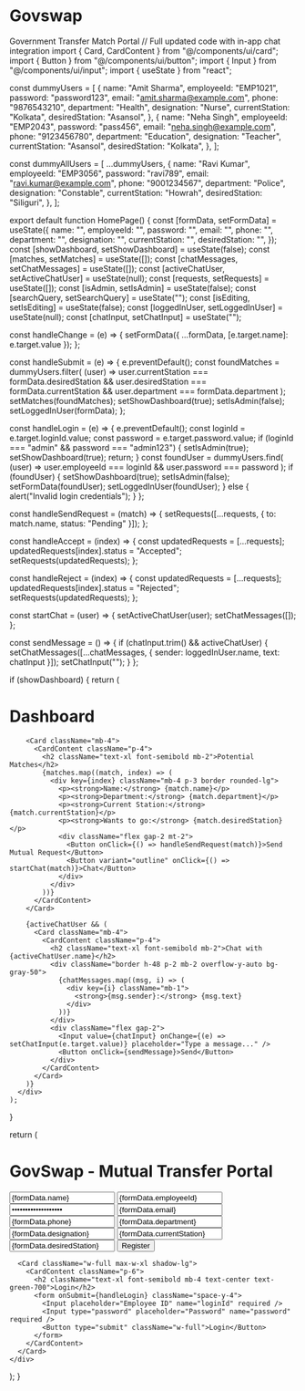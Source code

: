 # Govswap
Government Transfer Match Portal
// Full updated code with in-app chat integration
import { Card, CardContent } from "@/components/ui/card";
import { Button } from "@/components/ui/button";
import { Input } from "@/components/ui/input";
import { useState } from "react";

const dummyUsers = [
  {
    name: "Amit Sharma",
    employeeId: "EMP1021",
    password: "password123",
    email: "amit.sharma@example.com",
    phone: "9876543210",
    department: "Health",
    designation: "Nurse",
    currentStation: "Kolkata",
    desiredStation: "Asansol",
  },
  {
    name: "Neha Singh",
    employeeId: "EMP2043",
    password: "pass456",
    email: "neha.singh@example.com",
    phone: "9123456780",
    department: "Education",
    designation: "Teacher",
    currentStation: "Asansol",
    desiredStation: "Kolkata",
  },
];

const dummyAllUsers = [
  ...dummyUsers,
  {
    name: "Ravi Kumar",
    employeeId: "EMP3056",
    password: "ravi789",
    email: "ravi.kumar@example.com",
    phone: "9001234567",
    department: "Police",
    designation: "Constable",
    currentStation: "Howrah",
    desiredStation: "Siliguri",
  },
];

export default function HomePage() {
  const [formData, setFormData] = useState({
    name: "",
    employeeId: "",
    password: "",
    email: "",
    phone: "",
    department: "",
    designation: "",
    currentStation: "",
    desiredStation: "",
  });
  const [showDashboard, setShowDashboard] = useState(false);
  const [matches, setMatches] = useState([]);
  const [chatMessages, setChatMessages] = useState([]);
  const [activeChatUser, setActiveChatUser] = useState(null);
  const [requests, setRequests] = useState([]);
  const [isAdmin, setIsAdmin] = useState(false);
  const [searchQuery, setSearchQuery] = useState("");
  const [isEditing, setIsEditing] = useState(false);
  const [loggedInUser, setLoggedInUser] = useState(null);
  const [chatInput, setChatInput] = useState("");

  const handleChange = (e) => {
    setFormData({ ...formData, [e.target.name]: e.target.value });
  };

  const handleSubmit = (e) => {
    e.preventDefault();
    const foundMatches = dummyUsers.filter(
      (user) =>
        user.currentStation === formData.desiredStation &&
        user.desiredStation === formData.currentStation &&
        user.department === formData.department
    );
    setMatches(foundMatches);
    setShowDashboard(true);
    setIsAdmin(false);
    setLoggedInUser(formData);
  };

  const handleLogin = (e) => {
    e.preventDefault();
    const loginId = e.target.loginId.value;
    const password = e.target.password.value;
    if (loginId === "admin" && password === "admin123") {
      setIsAdmin(true);
      setShowDashboard(true);
      return;
    }
    const foundUser = dummyUsers.find(
      (user) => user.employeeId === loginId && user.password === password
    );
    if (foundUser) {
      setShowDashboard(true);
      setIsAdmin(false);
      setFormData(foundUser);
      setLoggedInUser(foundUser);
    } else {
      alert("Invalid login credentials");
    }
  };

  const handleSendRequest = (match) => {
    setRequests([...requests, { to: match.name, status: "Pending" }]);
  };

  const handleAccept = (index) => {
    const updatedRequests = [...requests];
    updatedRequests[index].status = "Accepted";
    setRequests(updatedRequests);
  };

  const handleReject = (index) => {
    const updatedRequests = [...requests];
    updatedRequests[index].status = "Rejected";
    setRequests(updatedRequests);
  };

  const startChat = (user) => {
    setActiveChatUser(user);
    setChatMessages([]);
  };

  const sendMessage = () => {
    if (chatInput.trim() && activeChatUser) {
      setChatMessages([...chatMessages, { sender: loggedInUser.name, text: chatInput }]);
      setChatInput("");
    }
  };

  if (showDashboard) {
    return (
      <div className="min-h-screen bg-white p-6">
        <h1 className="text-3xl font-bold text-blue-800 mb-6">Dashboard</h1>

        <Card className="mb-4">
          <CardContent className="p-4">
            <h2 className="text-xl font-semibold mb-2">Potential Matches</h2>
            {matches.map((match, index) => (
              <div key={index} className="mb-4 p-3 border rounded-lg">
                <p><strong>Name:</strong> {match.name}</p>
                <p><strong>Department:</strong> {match.department}</p>
                <p><strong>Current Station:</strong> {match.currentStation}</p>
                <p><strong>Wants to go:</strong> {match.desiredStation}</p>
                <div className="flex gap-2 mt-2">
                  <Button onClick={() => handleSendRequest(match)}>Send Mutual Request</Button>
                  <Button variant="outline" onClick={() => startChat(match)}>Chat</Button>
                </div>
              </div>
            ))}
          </CardContent>
        </Card>

        {activeChatUser && (
          <Card className="mb-4">
            <CardContent className="p-4">
              <h2 className="text-xl font-semibold mb-2">Chat with {activeChatUser.name}</h2>
              <div className="border h-48 p-2 mb-2 overflow-y-auto bg-gray-50">
                {chatMessages.map((msg, i) => (
                  <div key={i} className="mb-1">
                    <strong>{msg.sender}:</strong> {msg.text}
                  </div>
                ))}
              </div>
              <div className="flex gap-2">
                <Input value={chatInput} onChange={(e) => setChatInput(e.target.value)} placeholder="Type a message..." />
                <Button onClick={sendMessage}>Send</Button>
              </div>
            </CardContent>
          </Card>
        )}
      </div>
    );
  }

  return (
    <div className="min-h-screen bg-gray-100 flex flex-col items-center justify-center p-4">
      <Card className="w-full max-w-xl shadow-lg mb-6">
        <CardContent className="p-6">
          <h1 className="text-2xl font-bold mb-4 text-center text-blue-700">
            GovSwap - Mutual Transfer Portal
          </h1>
          <form onSubmit={handleSubmit} className="space-y-4">
            <Input placeholder="Full Name" name="name" value={formData.name} onChange={handleChange} required />
            <Input placeholder="Employee ID" name="employeeId" value={formData.employeeId} onChange={handleChange} required />
            <Input type="password" placeholder="Password" name="password" value={formData.password} onChange={handleChange} required />
            <Input type="email" placeholder="Email Address" name="email" value={formData.email} onChange={handleChange} required />
            <Input placeholder="Phone Number" name="phone" value={formData.phone} onChange={handleChange} required />
            <Input placeholder="Department" name="department" value={formData.department} onChange={handleChange} required />
            <Input placeholder="Designation" name="designation" value={formData.designation} onChange={handleChange} required />
            <Input placeholder="Current Station" name="currentStation" value={formData.currentStation} onChange={handleChange} required />
            <Input placeholder="Desired Station" name="desiredStation" value={formData.desiredStation} onChange={handleChange} required />
            <Button type="submit" className="w-full">Register</Button>
          </form>
        </CardContent>
      </Card>

      <Card className="w-full max-w-xl shadow-lg">
        <CardContent className="p-6">
          <h2 className="text-xl font-semibold mb-4 text-center text-green-700">Login</h2>
          <form onSubmit={handleLogin} className="space-y-4">
            <Input placeholder="Employee ID" name="loginId" required />
            <Input type="password" placeholder="Password" name="password" required />
            <Button type="submit" className="w-full">Login</Button>
          </form>
        </CardContent>
      </Card>
    </div>
  );
}
